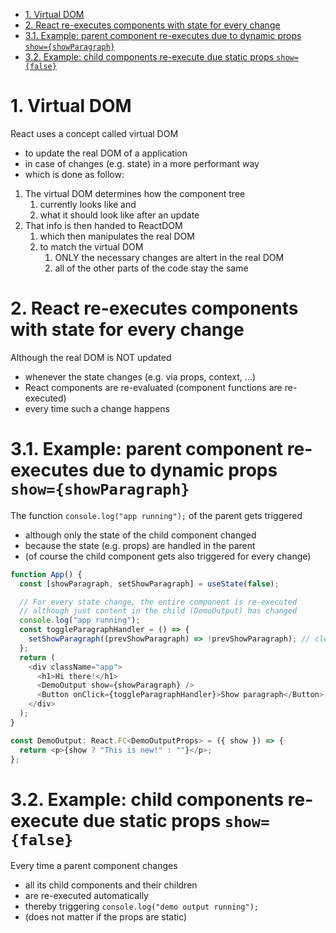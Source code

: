 - [1. Virtual DOM](#1-virtual-dom)
- [2. React re-executes components with state for every change](#2-react-re-executes-components-with-state-for-every-change)
- [3.1. Example: parent component re-executes due to dynamic props `show={showParagraph}`](#31-example-parent-component-re-executes-due-to-dynamic-props-showshowparagraph)
- [3.2. Example: child components re-execute due static props `show={false}`](#32-example-child-components-re-execute-due-static-props-showfalse)

# 1. Virtual DOM

React uses a concept called virtual DOM

- to update the real DOM of a application
- in case of changes (e.g. state) in a more performant way
- which is done as follow:

1. The virtual DOM determines how the component tree
   1. currently looks like and
   2. what it should look like after an update
2. That info is then handed to ReactDOM
   1. which then manipulates the real DOM
   2. to match the virtual DOM
      1. ONLY the necessary changes are altert in the real DOM
      2. all of the other parts of the code stay the same

# 2. React re-executes components with state for every change

Although the real DOM is NOT updated

- whenever the state changes (e.g. via props, context, ...)
- React components are re-evaluated (component functions are re-executed)
- every time such a change happens

# 3.1. Example: parent component re-executes due to dynamic props `show={showParagraph}`

The function `console.log("app running");` of the parent gets triggered

- although only the state of the child component changed
- because the state (e.g. props) are handled in the parent
- (of course the child component gets also triggered for every change)

```javascript
function App() {
  const [showParagraph, setShowParagraph] = useState(false);

  // For every state change, the entire component is re-executed
  // although just content in the child (DemoOutput) has changed
  console.log("app running");
  const toggleParagraphHandler = () => {
    setShowParagraph((prevShowParagraph) => !prevShowParagraph); // cleaner way to use prevState
  };
  return (
    <div className="app">
      <h1>Hi there!</h1>
      <DemoOutput show={showParagraph} />
      <Button onClick={toggleParagraphHandler}>Show paragraph</Button>
    </div>
  );
}
```

```javascript
const DemoOutput: React.FC<DemoOutputProps> = ({ show }) => {
  return <p>{show ? "This is new!" : ""}</p>;
};
```

# 3.2. Example: child components re-execute due static props `show={false}`

Every time a parent component changes

- all its child components and their children
- are re-executed automatically
- thereby triggering `console.log("demo output running");`
- (does not matter if the props are static)
